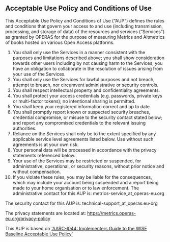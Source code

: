 <style>

@media (min-width: 980px) {
    .md-nav, .md-sidebar  {
      display: none!important;
    }
  }
</style> 


## Acceptable Use Policy and Conditions of Use

This Acceptable Use Policy and Conditions of Use (“AUP”) defines the rules and conditions that govern your access to and use (including transmission, processing, and storage of data) of the resources and services (“Services”) as granted by OPERAS for the purpose of measuring Metrics and Altmetrics of books hosted on various Open Access platforms.

1. You shall only use the Services in a manner consistent with the purposes and limitations described above; you shall show consideration towards other users including by not causing harm to the Services; you have an obligation to collaborate in the resolution of issues arising from your use of the Services.
2. You shall only use the Services for lawful purposes and not breach, attempt to breach, nor circumvent administrative or security controls.
3. You shall respect intellectual property and confidentiality agreements.
4. You shall protect your access credentials (e.g. passwords, private keys or multi-factor tokens); no intentional sharing is permitted.
5. You shall keep your registered information correct and up to date.
6. You shall promptly report known or suspected security breaches, credential compromise, or misuse to the security contact stated below; and report any compromised credentials to the relevant issuing authorities.
7. Reliance on the Services shall only be to the extent specified by any applicable service level agreements listed below. Use without such agreements is at your own risk.
8. Your personal data will be processed in accordance with the privacy statements referenced below.
9. Your use of the Services may be restricted or suspended, for administrative, operational, or security reasons, without prior notice and without compensation.
10. If you violate these rules, you may be liable for the consequences, which may include your account being suspended and a report being made to your home organisation or to law enforcement.
The administrative contact for this AUP is: metrics-service_at_operas-eu.org

The security contact for this AUP is: technical-support_at_operas.eu-org

The privacy statements are located at: https://metrics.operas-eu.org/privacy-policy

This AUP is based on ['AARC-I044: Implementers Guide to the WISE Baseline Acceptable Use Policy'](https://aarc-community.org/)